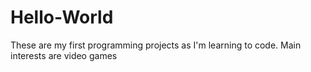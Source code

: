 # Hello-World
These are my first programming projects as I'm learning to code. Main interests are video games
